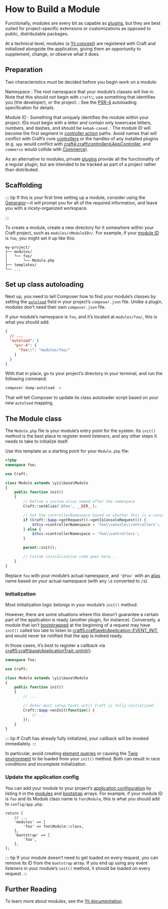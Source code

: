 # How to Build a Module

Functionally, modules are every bit as capable as [plugins](plugin-guide.md), but they are best suited for project-specific extensions or customizations as opposed to public, distributable packages.

At a technical level, modules (a [Yii concept](guide:structure-modules)) are registered with Craft and initialized alongside the application, giving them an opportunity to supplement, change, or observe what it does.

## Preparation

Two characteristics must be decided before you begin work on a module:

Namespace
: The root namespace that your module’s classes will live in. Note that this should *not* begin with `craft\`; use something that identifies you (the developer), or the project.
: See the [PSR-4](https://www.php-fig.org/psr/psr-4/) autoloading specification for details.

Module ID
: Something that uniquely identifies the module within your project. IDs must begin with a letter and contain only lowercase letters, numbers, and dashes, and should be `kebab-cased`.
: The module ID will become the first segment in [controller action](./controllers.md) paths. Avoid names that will conflict with Craft’s core [controllers](repo:craftcms/cms/tree/develop/src/controllers) or the handles of any installed plugins (e.g. `app` would conflict with <craft4:craft\controllers\AppController>, and `commerce` would collide with [Commerce](../../commerce/4.x/README.md)).


As an alternative to modules, private [plugins](plugin-guide.md) <Since ver="4.4.0" feature="Private plugins" /> provide all the functionality of a regular plugin, but are intended to be tracked as part of a project rather than distributed.

## Scaffolding

::: tip
If this is your first time setting up a module, consider using the [Generator](generator.md)—it will prompt you for all of the required information, and leave you with a nicely-organized workspace.

<p><Generator component="module" /></p>
:::

To create a module, create a new directory for it somewhere within your Craft project, such as `modules/<ModuleID>/`. For example, if your [module ID](#preparation) is `foo`, you might set it up like this:

```treeview
my-project/
├── modules/
│   └── foo/
│       └── Module.php
├── templates/
└── ...
```

## Set up class autoloading

Next up, you need to tell Composer how to find your module’s classes by setting the [`autoload`](https://getcomposer.org/doc/04-schema.md#autoload) field in your project’s `composer.json` file. Unlike a plugin, modules don’t need their own `composer.json` file.

If your module’s namespace is `foo`, and it’s located at `modules/foo/`, this is what you should add:

```json
{
  // ...
  "autoload": {
    "psr-4": {
      "foo\\": "modules/foo/"
    }
  }
}
```

With that in place, go to your project’s directory in your terminal, and run the following command:

```bash
composer dump-autoload -a
```

That will tell Composer to update its class autoloader script based on your new `autoload` mapping.

## The Module class

The `Module.php` file is your module’s entry point for the system. Its `init()` method is the best place to register event listeners, and any other steps it needs to take to initialize itself.

Use this template as a starting point for your `Module.php` file:

```php
<?php
namespace foo;

use Craft;

class Module extends \yii\base\Module
{
    public function init()
    {
        // Define a custom alias named after the namespace
        Craft::setAlias('@foo', __DIR__);

        // Set the controllerNamespace based on whether this is a console or web request
        if (Craft::$app->getRequest()->getIsConsoleRequest()) {
            $this->controllerNamespace = 'foo\\console\\controllers';
        } else {
            $this->controllerNamespace = 'foo\\controllers';
        }

        parent::init();

        // Custom initialization code goes here...
    }
}
```

Replace `foo` with your module’s actual namespace, and `'@foo'` with an [alias](guide:concept-aliases) name based on your actual namespace (with any `\`s converted to `/`s).

### Initialization

Most initialization logic belongs in your module’s `init()` method.

However, there are some situations where this doesn’t guarantee a certain part of the application is ready (another plugin, for instance). Conversely, a module that isn’t [bootstrapped](#update-the-application-config) at the beginning of a request may have `init()` called too late to listen to <craft5:craft\web\Application::EVENT_INIT>, and would never be notified that the app is indeed ready.

In those cases, it’s best to register a callback via <craft5:craft\base\ApplicationTrait::onInit()>:

```php
namespace foo;

use Craft;

class Module extends \yii\base\Module
{
    public function init()
    {
        // ...

        // Defer most setup tasks until Craft is fully initialized:
        Craft::$app->onInit(function() {
            // ...
        });
    }
}
```

::: tip
If Craft has already fully initialized, your callback will be invoked immediately.
:::

In particular, avoid creating [element queries](../element-queries.md) or causing the [Twig environment](../dev/twig-primer.md) to be loaded from your `init()` method. Both can result in race conditions and incomplete initialization.

### Update the application config

You can add your module to your project’s [application configuration](../config/#application-configuration) by listing it in the [modules](yii2:yii\base\Module::modules) and [bootstrap](yii2:yii\base\Application::bootstrap) arrays. For example, if your module ID is `foo` and its Module class name is `foo\Module`, this is what you should add to `config/app.php`:

```php{4,7}
return [
    // ...
    'modules' => [
        'foo' => foo\Module::class,
    ],
    'bootstrap' => [
        'foo',
    ],
];
```

::: tip
If your module doesn’t need to get loaded on every request, you can remove its ID from the `bootstrap` array. If you end up using any event listeners in your module’s `init()` method, it should be loaded on every request.
:::


## Further Reading

To learn more about modules, see the [Yii documentation](guide:structure-modules).
